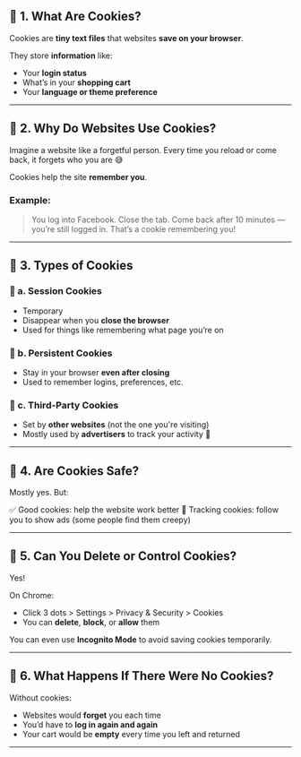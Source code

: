 ## 🔹 1. What Are Cookies?

Cookies are **tiny text files** that websites **save on your browser**.

They store **information** like:

- Your **login status**
- What’s in your **shopping cart**
- Your **language or theme preference**

---

## 🔹 2. Why Do Websites Use Cookies?

Imagine a website like a forgetful person. Every time you reload or come back, it forgets who you are 😅

Cookies help the site **remember you**.

### Example:

> You log into Facebook. Close the tab. Come back after 10 minutes — you’re still logged in.
> That’s a cookie remembering you!

---

## 🔹 3. Types of Cookies

### 🍪 a. **Session Cookies**

- Temporary
- Disappear when you **close the browser**
- Used for things like remembering what page you’re on

### 🍪 b. **Persistent Cookies**

- Stay in your browser **even after closing**
- Used to remember logins, preferences, etc.

### 🍪 c. **Third-Party Cookies**

- Set by **other websites** (not the one you're visiting)
- Mostly used by **advertisers** to track your activity 😬

---

## 🔹 4. Are Cookies Safe?

Mostly yes. But:

✅ Good cookies: help the website work better
👀 Tracking cookies: follow you to show ads (some people find them creepy)

---

## 🔹 5. Can You Delete or Control Cookies?

Yes!

On Chrome:

- Click 3 dots > Settings > Privacy & Security > Cookies
- You can **delete**, **block**, or **allow** them

You can even use **Incognito Mode** to avoid saving cookies temporarily.

---

## 🔹 6. What Happens If There Were No Cookies?

Without cookies:

- Websites would **forget** you each time
- You’d have to **log in again and again**
- Your cart would be **empty** every time you left and returned

---
